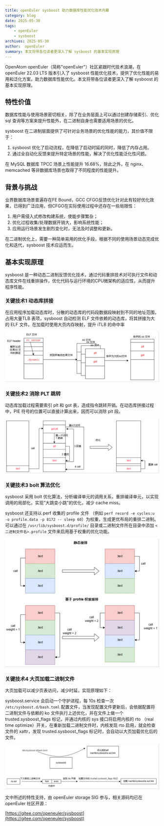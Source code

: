 ```yaml
---
title: openEuler sysboost 助力数据库性能优化技术内幕
category: blog 
date: 2025-05-30
tags:
    - openEuler
    - sysboost
archives: 2025-05-30
author:  openEuler
summary: 本文将带各位读者更深入了解 sysboost 的基本实现原理
---
```


OpenAtom openEuler（简称"openEuler"）社区紧跟时代技术浪潮，在 openEuler 22.03 LTS 版本引入了 sysboost 性能优化技术，提供了优化性能的易用和泛化方案，助力数据库性能优化。本文将带各位读者更深入了解 sysboost 的基本实现原理。

## 特性价值

数据库性能与使用场景密切相关，除了在业务层面上可以通过创建存储索引、优化 sql 查询等方案来提升性能外，在二进制自身也需要适用场景的优化。

sysboost 在二进制层面提供了可针对业务场景的优化性能的能力，其价值不限于：

1. sysboost 优化了启动流程，在降低了启动时延的同时，降低了内存占用。
2. 通过全自动化反馈来提升特定场景的性能，解决了优化性能泛化性问题。

在 MySQL 数据库 TPCC 场景上性能提升 16.68%，除此之外，在 nginx、memcached 等非数据库场景也取得了不同程度的性能提升。

## 背景与挑战

业界数据库场景普遍存在FE Bound，GCC CFGO反馈优化针对此有较好优化效果，已得到广泛应用，但CFGO在实际使用过程中还存在一些局限性：

1. 用户需侵入式修改构建系统，使能步骤繁杂；
2. 优化过程收集/处理数据开销大，影响系统性能；
3. 应用运行场景发生剧烈变化时，无法及时调整和更新。

在二进制优化上，需要一种简单易用的优化手段，根据不同的使用场景动态完成优化和迭代，sysboost 技术应运而生。

## 基本实现原理

sysboost 是一种动态二进制反馈优化技术，通过代码重排技术对可执行文件和动态库文件在线重排操作，优化代码与运行环境的CPU微架构的适应性，从而提升程序性能。

### 关键技术1 动态库拼接

在应用程序加载动态库时，分散的动态库的代码段数据段映射到不同的地址范围，占用大量TLB 表项，sysboost 自动检测 ELF 文件依赖的动态库，将其拼接为大的 ELF 文件。在加载时使用大页内存映射，提升 iTLB 的命中率

![图片](images/20250530-sysboost-01.png)

### 关键技术2 消除 PLT 跳转

动态库加载过程需要索引 plt 和 got 表，造成指令跳转开销。在动态库拼接过程中，PIE 符号的位置可以直接计算出来，因而可以消除 plt 段。

![图片](images/20250530-sysboost-02.png)

### 关键技术3 bolt 算法优化

sysboost 采用 bolt 优化算法，分析编译单元的调用关系，重排编译单元，以实现调用的局部化，实现”大跳变小跳"的优化，减少 cache miss。

sysboost 还支持以 perf 收集的 profile 文件 （例如 `perf record -e cycles:u -o profile.data -p 8172 -- sleep 60`）为权重，生成更优布局的重排二进制。可以通过在 `/usr/lib/sysboost.d/profile/` 目录或二进制文件所在目录中添加 `<二进制文件名>.profile` 文件来启用基于权重的优化功能。

![图片](images/20250530-sysboost-03.png)

### 关键技术4 大页加载二进制文件

大页加载可以减少页表访问，减少时延，实现原理如下：

sysboost.service 会启动一个守护进程，每 10s 检查一次 `/etc/sysboost.d/bash.toml` 配置文件，当发现配置文件更新后，会依据配置将二进制文件与依赖的 ko 文件执行上述优化，并在文件上做一个 trusted.sysboost_flags 标记，并通过内核的 sys 接口将启用内核的 rto （real time optimize）开关，在重新加载二进制文件时，内核发现 rto 启用，就会检查文件的 xattr，发现 trusted.sysboost_flags 标记时，会自动以大页加载优化后的文件。

![图片](images/20250530-sysboost-04.png)

文中所述的特性支持，由 openEuler storage SIG 参与，相关源码均已在 openEuler 社区开源：

[https://gitee.com/openeuler/sysboost](https://gitee.com/openeuler/sysboost)